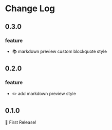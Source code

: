 # Change Log

## 0.3.0
### feature
- 📚 markdown preview custom blockquote style

## 0.2.0
### feature
- ✏️ add markdown preview style

## 0.1.0
🎉 First Release!
